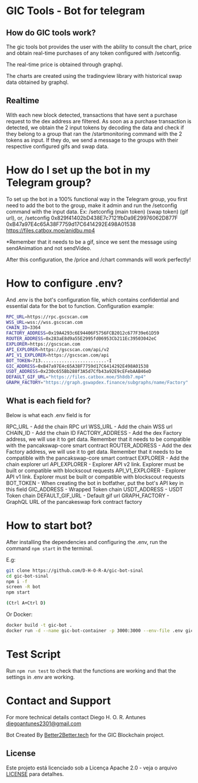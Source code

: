 # GIC Tools - Bot for telegram

## How do GIC tools work?

The gic tools bot provides the user with the ability to consult the chart, price and obtain real-time purchases of any token configured with /setconfig. 

The real-time price is obtained through graphql. 

The charts are created using the tradingview library with historical swap data obtained by graphql. 

## Realtime

With each new block detected, transactions that have sent a purchase request to the dex address are filtered. As soon as a purchase transaction is detected, we obtain the 2 input tokens by decoding the data and check if they belong to a group that ran the /startmonitoring command with the 2 tokens as input. If they do, we send a message to the groups with their respective configured gifs and swap data.

# How do I set up the bot in my Telegram group?

To set up the bot in a 100% functional way in the Telegram group, you first need to add the bot to the group, make it admin and run the /setconfig command with the input data. Ex: /setconfig (main token) (swap token) (gif url), or, /setconfig 0x829f41402bD438E7c7121fbDa9E29976062D877F 0xB47a97E4c65A38F7759d17C6414292E498A01538 https://files.catbox.moe/anidbu.mp4

*Remember that it needs to be a gif, since we sent the message using sendAnimation and not sendVideo.

After this configuration, the /price and /chart commands will work perfectly!

# How to configure .env?

And .env is the bot's configuration file, which contains confidential and essential data for the bot to function. Configuration example:

``` bash
RPC_URL=https://rpc.gscscan.com
WSS_URL=wss://wss.gscscan.com
CHAIN_ID=3364
FACTORY_ADDRESS=0x19A4293c6E94406F5756FCB2012c677F39e61D59
ROUTER_ADDRESS=0x283aE8d9a55E2995fd06953Cb211Ec39503042eC
EXPLORER=https://gscscan.com
API_EXPLORER=https://gscscan.com/api/v2
API_V1_EXPLORER=https://gscscan.com/api
BOT_TOKEN=713.........................-I
GIC_ADDRESS=0xB47a97E4c65A38F7759d17C6414292E498A01538
USDT_ADDRESS=0x230c655Bb288f3A5d7Cfb43a92E9cEFebAAB46eD
DEFAULT_GIF_URL="https://files.catbox.moe/5h8db7.mp4"
GRAPH_FACTORY="https://graph.gswapdex.finance/subgraphs/name/Factory"
```

## What is each field for?

Below is what each .env field is for

RPC_URL - Add the chain RPC url
WSS_URL - Add the chain WSS url
CHAIN_ID - Add the chain ID
FACTORY_ADDRESS - Add the dex Factory address, we will use it to get data. Remember that it needs to be compatible with the pancakswap-core smart contract
ROUTER_ADDRESS - Add the dex Factory address, we will use it to get data. Remember that it needs to be compatible with the pancakswap-core smart contract
EXPLORER - Add the chain explorer url
API_EXPLORER - Explorer API v2 link. Explorer must be built or compatible with blockscout requests
API_V1_EXPLORER - Explorer API v1 link. Explorer must be built or compatible with blockscout requests
BOT_TOKEN - When creating the bot in botfather, put the bot's API key in this field
GIC_ADDRESS - Wrapped Token chain
USDT_ADDRESS - USDT Token chain
DEFAULT_GIF_URL - Default gif url
GRAPH_FACTORY - GraphQL URL of the pancakeswap fork contract factory

# How to start bot?

After installing the dependencies and configuring the .env, run the command ```npm start``` in the terminal.

E.g:
``` bash
git clone https://github.com/D-H-O-R-A/gic-bot-sinal
cd gic-bot-sinal
npm i -f
screen -R bot
npm start

(Ctrl A+Ctrl D)
````

Or Docker:

``` bash
docker build -t gic-bot .
docker run -d --name gic-bot-container -p 3000:3000 --env-file .env gic-bot
```

# Test Script

Run ```npm run test``` to check that the functions are working and that the settings in .env are working.

# Contact and Support

For more technical details contact Diego H. O. R. Antunes <diegoantunes2301@gmail.com>

Bot Created By [Better2Better.tech](https://better2better.tech) for the GIC Blockchain project.

## License

Este projeto está licenciado sob a Licença Apache 2.0 - veja o arquivo [LICENSE](./LICENSE) para detalhes.
